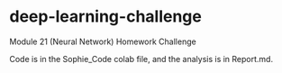 # deep-learning-challenge
Module 21 (Neural Network) Homework Challenge

Code is in the Sophie_Code colab file, and the analysis is in Report.md.
